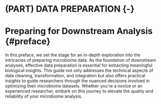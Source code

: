 # (PART) DATA PREPARATION {-}

# Preparing for Downstream Analysis {#preface} 
In this preface, we set the stage for an in-depth exploration into the intricacies of preparing microbiome data. As the foundation of downstream analyses, effective data preparation is essential for extracting meaningful biological insights. This guide not only addresses the technical aspects of data cleaning, transformation, and integration but also offers practical insights to guide researchers through the nuanced decisions involved in optimizing their microbiome datasets. Whether you're a novice or an experienced researcher, embark on this journey to elevate the quality and reliability of your microbiome analysis.
